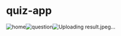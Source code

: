 # quiz-app


![home](https://user-images.githubusercontent.com/67236717/119312028-712c3580-bc8f-11eb-989f-26892e1dd407.jpeg)![question](https://user-images.githubusercontent.com/67236717/119312040-74bfbc80-bc8f-11eb-9607-f76b4b9c6a54.jpeg)![Uploading result.jpeg…]()



